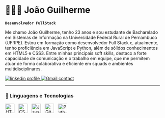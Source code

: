 # 🧑🏻‍💻 João Guilherme

**`Desenvolvedor FullStack`**

Me chamo João Guilherme, tenho 23 anos e sou estudante de Bacharelado em Sistemas de Informação na Universidade Federal Rural de Pernambuco (UFRPE). Estou em formação como desenvolvedor Full Stack e, atualmente, tenho proficiência em JavaScript e Python, além de sólidos conhecimentos em HTML5 e CSS3. Entre minhas principais soft skills, destaco a forte capacidade de comunicação e o trabalho em equipe, que me permitem atuar de forma colaborativa e eficiente em squads e ambientes multidisciplinares.

<p align="left">
    <a href="https://www.linkedin.com/in/joão-guilherme-123924207">
        <img 
            alt="linkedin profile" 
            title="Acesse meu perfil no linkedin" 
            src="https://img.shields.io/badge/LinkedIn-0077B5?style=for-the-badge&logo=linkedin&logoColor=white"
        />
    </a>
    <a href="mailto:joaoguilhermefc10@gmail.com">
        <img 
            alt="Gmail contact" 
            title="Contato gmail" 
            src="https://img.shields.io/badge/Gmail-D14836?style=for-the-badge&logo=gmail&logoColor=white"
        />
    </a> 
</p>

---

### 🤖 Linguagens e Tecnologias

<img 
    align="left" 
    alt="HTML"
    title="HTML" 
    width="30px" 
    style="padding-right: 10px;" 
    src="https://cdn.jsdelivr.net/gh/devicons/devicon@latest/icons/html5/html5-original.svg" 
/>
<img 
    align="left" 
    alt="CSS" 
    title="CSS"
    width="30px" 
    style="padding-right: 10px;" 
    src="https://cdn.jsdelivr.net/gh/devicons/devicon@latest/icons/css3/css3-original.svg" 
/>
<img 
    align="left" 
    alt="JavaScript" 
    title="JavaScript"
    width="30px" 
    style="padding-right: 10px;" 
    src="https://cdn.jsdelivr.net/gh/devicons/devicon@latest/icons/javascript/javascript-original.svg" 
/>

<img 
    align="left" 
    alt="Git" 
    title="Git"
    width="30px" 
    style="padding-right: 10px;" 
    src="https://cdn.jsdelivr.net/gh/devicons/devicon@latest/icons/git/git-original.svg" 
/>
<img 
    align="left" 
    alt="Python" 
    title="Python"
    width="30px" 
    style="padding-right: 10px;" 
    src="https://cdn.jsdelivr.net/gh/devicons/devicon@latest/icons/python/python-original.svg" 
/>

<br/>
<br/>
